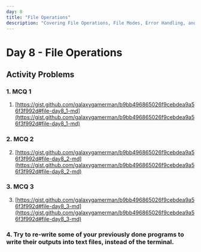 ```yaml
---
day: 8
title: "File Operations"
description: "Covering File Operations, File Modes, Error Handling, and Standard Library Functions for File Handling"
---
```


# Day 8 - File Operations

## Activity Problems  
### 1. MCQ 1
1. [https://gist.github.com/galaxygamerman/b9bb496865026f9cebdea9a56f3f992d#file-day8_1-md](https://gist.github.com/galaxygamerman/b9bb496865026f9cebdea9a56f3f992d#file-day8_1-md)
### 2. MCQ 2
2. [https://gist.github.com/galaxygamerman/b9bb496865026f9cebdea9a56f3f992d#file-day8_2-md](https://gist.github.com/galaxygamerman/b9bb496865026f9cebdea9a56f3f992d#file-day8_2-md)
### 3. MCQ 3
3. [https://gist.github.com/galaxygamerman/b9bb496865026f9cebdea9a56f3f992d#file-day8_3-md](https://gist.github.com/galaxygamerman/b9bb496865026f9cebdea9a56f3f992d#file-day8_3-md)
### 4. Try to re-write some of your previously done programs to write their outputs into text files, instead of the terminal.
